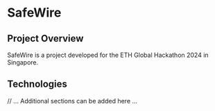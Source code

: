 # SafeWire

## Project Overview
SafeWire is a project developed for the ETH Global Hackathon 2024 in Singapore.

## Technologies
// ... Additional sections can be added here ...
